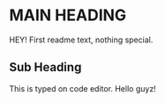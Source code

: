 # MAIN HEADING
HEY!
First readme text, nothing special.

## Sub Heading
This is typed on code editor. Hello guyz!